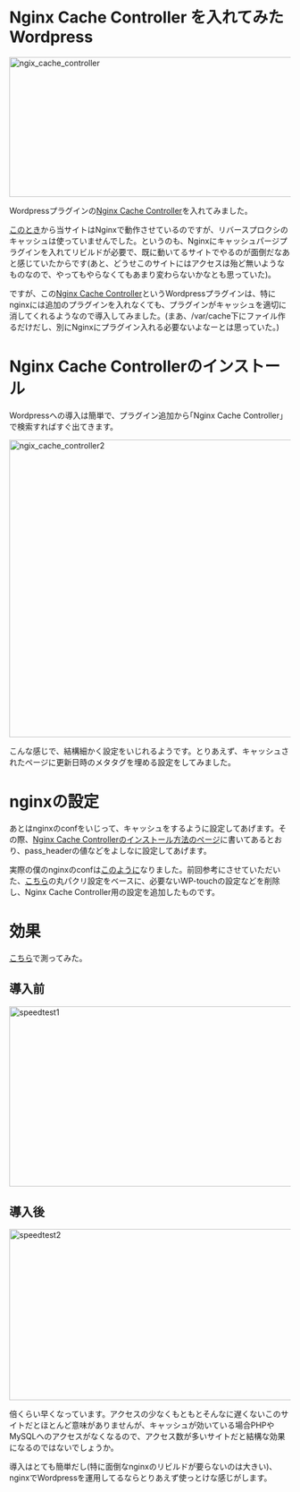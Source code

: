 Nginx Cache Controller を入れてみた
Wordpress
=====
<a href="http://manaten.net/wp-content/uploads/2013/08/ngix_cache_controller.png"><img src="http://manaten.net/wp-content/uploads/2013/08/ngix_cache_controller.png" alt="ngix_cache_controller" width="772" height="250" class="aligncenter size-full wp-image-630" /></a>

Wordpressプラグインの[Nginx Cache Controller](http://wordpress.org/plugins/nginx-champuru/)を入れてみました。

<!-- more -->

[このとき](http://manaten.net/archives/197)から当サイトはNginxで動作させているのですが、リバースプロクシのキャッシュは使っていませんでした。というのも、Nginxにキャッシュパージプラグインを入れてリビルドが必要で、既に動いてるサイトでやるのが面倒だなあと感じていたからです(あと、どうせこのサイトにはアクセスは殆ど無いようなものなので、やってもやらなくてもあまり変わらないかなとも思っていた)。


ですが、この[Nginx Cache Controller](http://wordpress.org/plugins/nginx-champuru/)というWordpressプラグインは、特にnginxには追加のプラグインを入れなくても、プラグインがキャッシュを適切に消してくれるようなので導入してみました。(まあ、/var/cache下にファイル作るだけだし、別にNginxにプラグイン入れる必要ないよなーとは思っていた。)

# Nginx Cache Controllerのインストール
Wordpressへの導入は簡単で、プラグイン追加から｢Nginx Cache Controller｣で検索すればすぐ出てきます。

<a href="http://manaten.net/wp-content/uploads/2013/08/ngix_cache_controller2.png"><img src="http://manaten.net/wp-content/uploads/2013/08/ngix_cache_controller2.png" alt="ngix_cache_controller2" width="539" height="532" class="aligncenter size-full wp-image-631" /></a>

こんな感じで、結構細かく設定をいじれるようです。とりあえず、キャッシュされたページに更新日時のメタタグを埋める設定をしてみました。

# nginxの設定
あとはnginxのconfをいじって、キャッシュをするように設定してあげます。その際、[Nginx Cache Controllerのインストール方法のページ](http://wordpress.org/plugins/nginx-champuru/installation/)に書いてあるとおり、pass_headerの値などをよしなに設定してあげます。

実際の僕のnginxのconfは[このように](https://github.com/manaten/chef-repo/blob/master/cookbooks/nginx-mysql-php/templates/default/manaten.net.conf.erb)なりました。前回参考にさせていただいた、[こちら](http://www.ninxit.com/blog/2013/01/06/%E3%81%95%E3%81%8F%E3%82%89vps-1g%E3%81%ABnginx%E3%81%A8php-fpm%E3%82%92%E3%81%84%E3%82%8C%E3%81%A6wordpress%E3%83%96%E3%83%AD%E3%82%B0%E3%82%92%E4%BD%9C%E3%81%A3%E3%81%9F%E3%83%A1%E3%83%A2/)の丸パクリ設定をベースに、必要ないWP-touchの設定などを削除し、Nginx Cache Controller用の設定を追加したものです。

# 効果
[こちら](http://tools.pingdom.com/fpt/#!/6UlW9/http://manaten.net)で測ってみた。

## 導入前
<a href="http://manaten.net/wp-content/uploads/2013/08/speedtest1.png"><img src="http://manaten.net/wp-content/uploads/2013/08/speedtest1.png" alt="speedtest1" width="693" height="322" class="aligncenter size-full wp-image-636" /></a>

## 導入後
<a href="http://manaten.net/wp-content/uploads/2013/08/speedtest2.png"><img src="http://manaten.net/wp-content/uploads/2013/08/speedtest2.png" alt="speedtest2" width="672" height="306" class="aligncenter size-full wp-image-637" /></a>

倍くらい早くなっています。アクセスの少なくもともとそんなに遅くないこのサイトだとほとんど意味がありませんが、キャッシュが効いている場合PHPやMySQLへのアクセスがなくなるので、アクセス数が多いサイトだと結構な効果になるのではないでしょうか。

導入はとても簡単だし(特に面倒なnginxのリビルドが要らないのは大きい)、nginxでWordpressを運用してるならとりあえず使っとけな感じがします。

